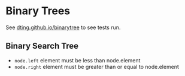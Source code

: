 # Binary Trees

See [dting.github.io/binarytree](https://dting.github.io/binarytree) to see tests run.

## Binary Search Tree

- `node.left` element must be less than node.element
- `node.right` element must be greater than or equal to node.element
